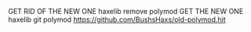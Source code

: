 GET RID OF THE NEW ONE
haxelib remove polymod
GET THE NEW ONE 
haxelib git polymod https://github.com/BushsHaxs/old-polymod.hit
